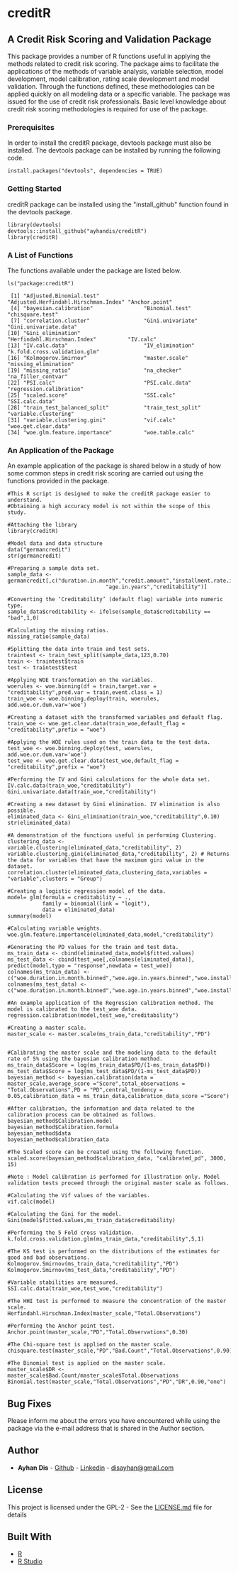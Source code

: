 # creditR
## A Credit Risk Scoring and Validation Package

This package provides a number of R functions useful in applying the methods related to credit risk scoring. The package aims to facilitate the applications of the methods of variable analysis, variable selection, model development, model calibration, rating scale development and model validation. Through the functions defined, these methodologies can be applied quickly on all modeling data or a specific variable. The package was issued for the use of credit risk professionals. Basic level knowledge about credit risk scoring methodologies is required for use of the package.

### Prerequisites
In order to install the creditR package, devtools package must also be installed. The devtools package can be installed by running the following code.
```
install.packages("devtools", dependencies = TRUE) 
```

### Getting Started
creditR package can be installed using the "install_github" function found in the devtools package.
```
library(devtools)
devtools::install_github("ayhandis/creditR")
library(creditR)
```

### A List of Functions
The functions available under the package are listed below.
```
ls("package:creditR")

 [1] "Adjusted.Binomial.test"              "Adjusted.Herfindahl.Hirschman.Index" "Anchor.point"                       
 [4] "bayesian.calibration"                "Binomial.test"                       "chisquare.test"                     
 [7] "correlation.cluster"                 "Gini.univariate"                     "Gini.univariate.data"               
[10] "Gini_elimination"                    "Herfindahl.Hirschman.Index"          "IV.calc"                            
[13] "IV.calc.data"                        "IV_elimination"                      "k.fold.cross.validation.glm"        
[16] "Kolmogorov.Smirnov"                  "master.scale"                        "missing_elimination"                
[19] "missing_ratio"                       "na_checker"                          "na_filler_contvar"                  
[22] "PSI.calc"                            "PSI.calc.data"                       "regression.calibration"             
[25] "scaled.score"                        "SSI.calc"                            "SSI.calc.data"                      
[28] "train_test_balanced_split"           "train_test_split"                    "variable.clustering"                
[31] "variable.clustering.gini"            "vif.calc"                            "woe.get.clear.data"                 
[34] "woe.glm.feature.importance"          "woe.table.calc"                     
```

### An Application of the Package
An example application of the package is shared below in a study of how some common steps in credit risk scoring are carried out using the functions provided in the package.

```
#This R script is designed to make the creditR package easier to understand.
#Obtaining a high accuracy model is not within the scope of this study.

#Attaching the library
library(creditR)

#Model data and data structure
data("germancredit")
str(germancredit)

#Preparing a sample data set.
sample_data <- germancredit[,c("duration.in.month","credit.amount","installment.rate.in.percentage.of.disposable.income",
                               "age.in.years","creditability")]

#Converting the ‘Creditability’ (default flag) variable into numeric type.
sample_data$creditability <- ifelse(sample_data$creditability == "bad",1,0)

#Calculating the missing ratios.
missing_ratio(sample_data)

#Splitting the data into train and test sets.
traintest <- train_test_split(sample_data,123,0.70)
train <- traintest$train
test <- traintest$test

#Applying WOE transformation on the variables.
woerules <- woe.binning(df = train,target.var = "creditability",pred.var = train,event.class = 1)
train_woe <- woe.binning.deploy(train, woerules, add.woe.or.dum.var='woe')

#Creating a dataset with the transformed variables and default flag.
train_woe <- woe.get.clear.data(train_woe,default_flag = "creditability",prefix = "woe")

#Applying the WOE rules used on the train data to the test data.
test_woe <- woe.binning.deploy(test, woerules, add.woe.or.dum.var='woe')
test_woe <- woe.get.clear.data(test_woe,default_flag = "creditability",prefix = "woe")

#Performing the IV and Gini calculations for the whole data set.
IV.calc.data(train_woe,"creditability")
Gini.univariate.data(train_woe,"creditability")

#Creating a new dataset by Gini elimination. IV elimination is also possible.
eliminated_data <- Gini_elimination(train_woe,"creditability",0.10)
str(eliminated_data)

#A demonstration of the functions useful in performing Clustering.
clustering_data <- variable.clustering(eliminated_data,"creditability", 2)
variable.clustering.gini(eliminated_data,"creditability", 2) # Returns the data for variables that have the maximum gini value in the dataset.
correlation.cluster(eliminated_data,clustering_data,variables = "variable",clusters = "Group")

#Creating a logistic regression model of the data.
model= glm(formula = creditability ~ .,
           family = binomial(link = "logit"),
           data = eliminated_data)
summary(model)

#Calculating variable weights. 
woe.glm.feature.importance(eliminated_data,model,"creditability")

#Generating the PD values for the train and test data.
ms_train_data <- cbind(eliminated_data,model$fitted.values)
ms_test_data <- cbind(test_woe[,colnames(eliminated_data)], predict(model,type = "response",newdata = test_woe))
colnames(ms_train_data) <- c("woe.duration.in.month.binned","woe.age.in.years.binned","woe.installment.rate.in.percentage.of.disposable.income.binned","creditability","PD")
colnames(ms_test_data) <- c("woe.duration.in.month.binned","woe.age.in.years.binned","woe.installment.rate.in.percentage.of.disposable.income.binned","creditability","PD")

#An example application of the Regression calibration method. The model is calibrated to the test_woe data.
regression.calibration(model,test_woe,"creditability")

#Creating a master scale.
master_scale <- master.scale(ms_train_data,"creditability","PD")


#Calibrating the master scale and the modeling data to the default rate of 5% using the bayesian calibration method.
ms_train_data$Score = log(ms_train_data$PD/(1-ms_train_data$PD)) 
ms_test_data$Score = log(ms_test_data$PD/(1-ms_test_data$PD)) 
bayesian_method <- bayesian.calibration(data = master_scale,average_score ="Score",total_observations = "Total.Observations",PD = "PD",central_tendency = 0.05,calibration_data = ms_train_data,calibration_data_score ="Score")

#After calibration, the information and data related to the calibration process can be obtained as follows.
bayesian_method$Calibration.model
bayesian_method$Calibration.formula
bayesian_method$data
bayesian_method$calibration_data

#The Scaled score can be created using the following function.
scaled.score(bayesian_method$calibration_data, "calibrated_pd", 3000, 15)

#Note : Model calibration is performed for illustration only. Model validation tests proceed through the original master scale as follows.

#Calculating the Vif values of the variables.
vif.calc(model)

#Calculating the Gini for the model.
Gini(model$fitted.values,ms_train_data$creditability)

#Performing the 5 Fold cross validation.
k.fold.cross.validation.glm(ms_train_data,"creditability",5,1)

#The KS test is performed on the distributions of the estimates for good and bad observations.
Kolmogorov.Smirnov(ms_train_data,"creditability","PD")
Kolmogorov.Smirnov(ms_test_data,"creditability","PD")

#Variable stabilities are measured.
SSI.calc.data(train_woe,test_woe,"creditability")

#The HHI test is performed to measure the concentration of the master scale.
Herfindahl.Hirschman.Index(master_scale,"Total.Observations")

#Performing the Anchor point test.
Anchor.point(master_scale,"PD","Total.Observations",0.30)

#The Chi-square test is applied on the master scale.
chisquare.test(master_scale,"PD","Bad.Count","Total.Observations",0.90)

#The Binomial test is applied on the master scale.
master_scale$DR <- master_scale$Bad.Count/master_scale$Total.Observations
Binomial.test(master_scale,"Total.Observations","PD","DR",0.90,"one")
```

## Bug Fixes

Please inform me about the errors you have encountered while using the package via the e-mail address that is shared in the Author section.

## Author

* **Ayhan Dis**  - [Github](https://github.com/ayhandis) - [Linkedin](https://www.linkedin.com/in/ayhandis/)  - disayhan@gmail.com

## License

This project is licensed under the GPL-2 - See the [LICENSE.md](LICENSE.md) file for details

## Built With

* [R](https://cran.r-project.org/)
* [R Studio](https://www.rstudio.com/) 
